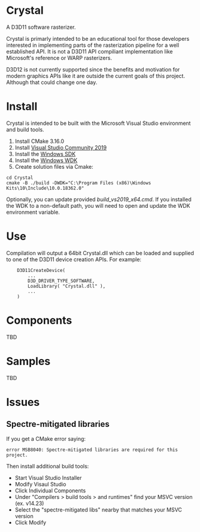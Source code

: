 # Crystal
A D3D11 software rasterizer.

Crystal is primarly intended to be an educational tool for those developers interested in implementing parts of the rasterization pipeline for a well established API. It is not a D3D11 API compiliant implementation like Microsoft's reference or WARP rasterizers.

D3D12 is not currently supported since the benefits and motivation for modern graphics APIs like it are outside the current goals of this project. Although that could change one day.

# Install

Crystal is intended to be built with the Microsoft Visual Studio environment and build tools.

1. Install CMake 3.16.0
1. Install [Visual Studio Community 2019](https://visualstudio.microsoft.com/vs/)
1. Install the [Windows SDK](https://developer.microsoft.com/en-US/windows/downloads/windows-10-sdk)
1. Install the [Windows WDK](https://docs.microsoft.com/en-us/windows-hardware/drivers/download-the-wdk)
1. Create solution files via Cmake:
```
cd Crystal
cmake -B ./build -DWDK="C:\Program Files (x86)\Windows Kits\10\Include\10.0.18362.0"
```

Optionally, you can update provided _build\_vs2019\_x64.cmd_. If you installed the WDK to a non-default path, you will need to open and update the WDK environment variable.

# Use

Compilation will output a 64bit Crystal.dll which can be loaded and supplied to one of the D3D11 device creation APIs. For example:

```
    D3D11CreateDevice(
        ...
        D3D_DRIVER_TYPE_SOFTWARE,
        LoadLibrary( "Crystal.dll" ),
        ...
    )
```

# Components

TBD 

# Samples

TBD

# Issues

##  Spectre-mitigated libraries
If you get a CMake error saying:
```
error MSB8040: Spectre-mitigated libraries are required for this project.
```
Then install additional build tools:
* Start Visual Studio Installer 
* Modify Visaul Studio
* Click Individual Components
* Under "Compilers > build tools > and runtimes" find your MSVC version (ex. v14.23)
* Select the "spectre-mitigated libs" nearby that matches your MSVC version
* Click Modify